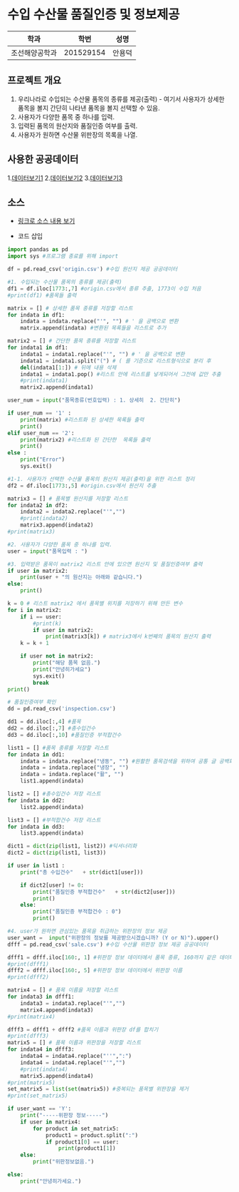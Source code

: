 # 수입 수산물 품질인증 및 정보제공

학과 | 학번 | 성명
---- | ---- | ---- 
조선해양공학과 |201529154 |안용덕


## 프로젝트 개요
1. 우리나라로 수입되는 수산물 품목의 종류를 제공(출력) - 여기서 사용자가 상세한 품목을 볼지 간단히 나타낸 품목을 볼지 선택할 수 있음.
2. 사용자가 다양한 품목 중 하나를 입력.
3. 입력된 품목의 원산지와 품질인증 여부를 출력.
4. 사용자가 원하면 수산물 위판장의 목록을 나열.

## 사용한 공공데이터 
1.[데이터보기1](https://github.com/ayd0427/Final-HW/blob/master/inspection.csv)
2.[데이터보기2](https://github.com/ayd0427/Final-HW/blob/master/origin.csv)
3.[데이터보기3](https://github.com/ayd0427/Final-HW/blob/master/sale.zip)

## 소스
* [링크로 소스 내용 보기](https://github.com/ayd0427/Final-HW/blob/master/201529154_%EC%95%88%EC%9A%A9%EB%8D%95_%EA%B8%B0%EB%A7%90%EA%B3%BC%EC%A0%9C.py) 

* 코드 삽입
~~~python
import pandas as pd
import sys #프로그램 종료를 위해 import

df = pd.read_csv('origin.csv') #수입 원산지 제공 공공데이터

#1. 수입되는 수산물 품목의 종류를 제공(출력)
df1 = df.iloc[1773:,7] #origin.csv에서 종류 추출, 1773이 수입 처음
#print(df1) #품목들 출력

matrix = [] # 상세한 품목 종류를 저장할 리스트
for indata in df1:
    indata = indata.replace("'", "") # ' 을 공백으로 변환
    matrix.append(indata) #변환된 목록들을 리스트로 추가

matrix2 = [] # 간단한 품목 종류를 저장할 리스트
for indata1 in df1:
    indata1 = indata1.replace("'", "") # ' 을 공백으로 변환
    indata1 = indata1.split("(") # ( 를 기준으로 리스트형식으로 분리 후
    del(indata1[1:]) # 뒤에 내용 삭제
    indata1 = indata1.pop() #리스트 안에 리스트를 넣게되어서 그전에 값만 추출
    #print(indata1)
    matrix2.append(indata1)

user_num = input("품목종류(번호입력) : 1. 상세히  2. 간단히")

if user_num == '1' :
    print(matrix) #리스트화 된 상세한 목록들 출력
    print()
elif user_num == '2':
    print(matrix2) #리스트화 된 간단한  목록들 출력
    print()
else :
    print("Error")
    sys.exit()

#1-1. 사용자가 선택한 수산물 품목의 원산지 제공(출력)을 위한 리스트 정리
df2 = df.iloc[1773:,5] #origin.csv에서 원산지 추출

matrix3 = [] # 품목별 원산지를 저장할 리스트
for indata2 in df2:
    indata2 = indata2.replace("'","")
    #print(indata2)
    matrix3.append(indata2)
#print(matrix3)

#2. 사용자가 다양한 품목 중 하나를 입력.
user = input("품목입력 : ")

#3. 입력받은 품목이 matrix2 리스트 안에 있으면 원산지 및 품질인증여부 출력
if user in matrix2:
    print(user + "의 원산지는 아래와 같습니다.")
else:
    print()

k = 0 # 리스트 matrix2 에서 품목별 위치를 저장하기 위해 만든 변수
for i in matrix2:
    if i == user:
        #print(k)
        if user in matrix2:
            print(matrix3[k]) # matrix3에서 k번째의 품목의 원산지 출력
    k = k + 1

    if user not in matrix2:
        print("해당 품목 없음.")
        print("안녕히가세요")
        sys.exit()
        break
print()

# 품질인증여부 확인
dd = pd.read_csv('inspection.csv')

dd1 = dd.iloc[:,4] #품목
dd2 = dd.iloc[:,7] #총수입건수
dd3 = dd.iloc[:,10] #품질인증 부적합건수

list1 = [] #품목 종류를 저장할 리스트
for indata in dd1:
    indata = indata.replace("냉동", "") #원활한 품목검색을 위하여 공통 글 공백화
    indata = indata.replace("냉장", "")
    indata = indata.replace("활", "")
    list1.append(indata)

list2 = [] #총수입건수 저장 리스트
for indata in dd2:
    list2.append(indata)

list3 = [] #부적합건수 저장 리스트
for indata in dd3:
    list3.append(indata)

dict1 = dict(zip(list1, list2)) #딕셔너리화
dict2 = dict(zip(list1, list3))

if user in list1 :
    print("총 수입건수"   + str(dict1[user]))

    if dict2[user] != 0:
        print("품질인증 부적합건수"   + str(dict2[user]))
        print()
    else:
        print("품질인증 부적합건수 : 0")
        print()

#4. user가 원하면 관심있는 품목을 취급하는 위판장의 정보 제공
user_want =  input("위판장의 정보를 제공받으시겠습니까? (Y or N)").upper()
dfff = pd.read_csv('sale.csv') #수입 수산물 위판장 정보 제공 공공데이터

dfff1 = dfff.iloc[160:, 1] #위판장 정보 데이터에서 품목 종류, 160까지 같은 데이터라 시작점 160으로 설정.
#print(dfff1)
dfff2 = dfff.iloc[160:, 5] #위판장 정보 데이터에서 위판장 이름
#print(dfff2)

matrix4 = [] # 품목 이름을 저장할 리스트
for indata3 in dfff1:
    indata3 = indata3.replace("'","")
    matrix4.append(indata3)
#print(matrix4)

dfff3 = dfff1 + dfff2 #품목 이름과 위판장 df를 합치기
#print(dfff3)
matrix5 = [] # 품목 이름과 위판장을 저장할 리스트
for indata4 in dfff3:
    indata4 = indata4.replace("''",":")
    indata4 = indata4.replace("'","")
    #print(indata4)
    matrix5.append(indata4)
#print(matrix5)
set_matrix5 = list(set(matrix5)) #중복되는 품목별 위판장을 제거
#print(set_matrix5)

if user_want == 'Y':
    print("-----위판장 정보-----")
    if user in matrix4:
        for product in set_matrix5:
            product1 = product.split(":")
            if product1[0] == user:
                print(product1[1])
    else:
        print("위판정보없음.")

else:
    print("안녕히가세요.")

~~~
